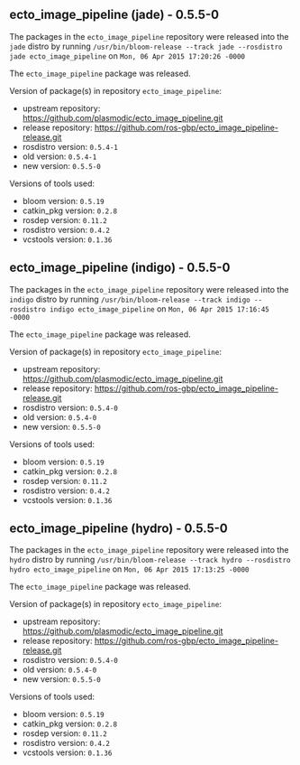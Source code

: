 ## ecto_image_pipeline (jade) - 0.5.5-0

The packages in the `ecto_image_pipeline` repository were released into the `jade` distro by running `/usr/bin/bloom-release --track jade --rosdistro jade ecto_image_pipeline` on `Mon, 06 Apr 2015 17:20:26 -0000`

The `ecto_image_pipeline` package was released.

Version of package(s) in repository `ecto_image_pipeline`:
- upstream repository: https://github.com/plasmodic/ecto_image_pipeline.git
- release repository: https://github.com/ros-gbp/ecto_image_pipeline-release.git
- rosdistro version: `0.5.4-1`
- old version: `0.5.4-1`
- new version: `0.5.5-0`

Versions of tools used:
- bloom version: `0.5.19`
- catkin_pkg version: `0.2.8`
- rosdep version: `0.11.2`
- rosdistro version: `0.4.2`
- vcstools version: `0.1.36`


## ecto_image_pipeline (indigo) - 0.5.5-0

The packages in the `ecto_image_pipeline` repository were released into the `indigo` distro by running `/usr/bin/bloom-release --track indigo --rosdistro indigo ecto_image_pipeline` on `Mon, 06 Apr 2015 17:16:45 -0000`

The `ecto_image_pipeline` package was released.

Version of package(s) in repository `ecto_image_pipeline`:
- upstream repository: https://github.com/plasmodic/ecto_image_pipeline.git
- release repository: https://github.com/ros-gbp/ecto_image_pipeline-release.git
- rosdistro version: `0.5.4-0`
- old version: `0.5.4-0`
- new version: `0.5.5-0`

Versions of tools used:
- bloom version: `0.5.19`
- catkin_pkg version: `0.2.8`
- rosdep version: `0.11.2`
- rosdistro version: `0.4.2`
- vcstools version: `0.1.36`


## ecto_image_pipeline (hydro) - 0.5.5-0

The packages in the `ecto_image_pipeline` repository were released into the `hydro` distro by running `/usr/bin/bloom-release --track hydro --rosdistro hydro ecto_image_pipeline` on `Mon, 06 Apr 2015 17:13:25 -0000`

The `ecto_image_pipeline` package was released.

Version of package(s) in repository `ecto_image_pipeline`:
- upstream repository: https://github.com/plasmodic/ecto_image_pipeline.git
- release repository: https://github.com/ros-gbp/ecto_image_pipeline-release.git
- rosdistro version: `0.5.4-0`
- old version: `0.5.4-0`
- new version: `0.5.5-0`

Versions of tools used:
- bloom version: `0.5.19`
- catkin_pkg version: `0.2.8`
- rosdep version: `0.11.2`
- rosdistro version: `0.4.2`
- vcstools version: `0.1.36`


